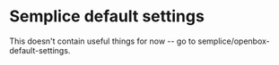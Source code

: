 Semplice default settings
=========================

This doesn't contain useful things for now -- go to semplice/openbox-default-settings.
